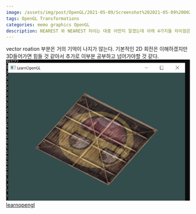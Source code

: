 ```yaml
---
image: /assets/img/post/OpenGL/2021-05-09/Screenshot%202021-05-09%20002920.png
tags: OpenGL Transformations
categories: memo graphics OpenGL
description: NEAREST 와 NEAREST 차이는 대충 어떤지 알겠는데 아래 4가지들 차이점은 잘 모르겠다. 나중에 mipmaps 사용할 기회생기면 직접 모두 출력해보면서 눈으로 확인해봐야 겠다.
---
```


vector roation 부분은 거의 기억이 나지가 않는다. 기본적인 2D 회전은 이해하겠지만 3D들어가면 힘들 것 같아서 추가로 이부분 공부하고 넘어가야할 것 같다.
\
![](/assets/img/post/OpenGL/2021-05-09/Screenshot%202021-05-09%20002920.png)
\
[learnopengl](https://learnopengl.com/Getting-started/Transformations)